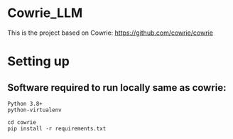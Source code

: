 # Cowrie_LLM
This is the project based on Cowrie: https://github.com/cowrie/cowrie

# Setting up

## Software required to run locally same as cowrie:
    Python 3.8+
    python-virtualenv

    cd cowrie
    pip install -r requirements.txt

